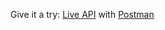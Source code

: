 Give it a try: [Live API](https://peopleapi-live-rs.herokuapp.com/api/v1/people) with [Postman](https://www.postman.com/)
